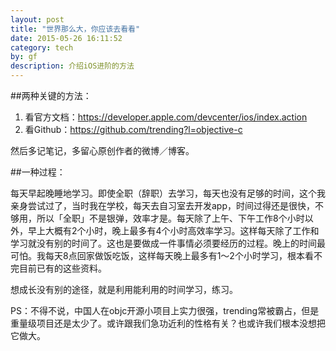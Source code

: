 ```yaml
---
layout: post
title: "世界那么大，你应该去看看"
date: 2015-05-26 16:11:52
category: tech
by: gf
description: 介绍iOS进阶的方法
---
```


##两种关键的方法：

1. 看官方文档：<https://developer.apple.com/devcenter/ios/index.action>
2. 看Github：<https://github.com/trending?l=objective-c>

然后多记笔记，多留心原创作者的微博／博客。

##一种过程：

每天早起晚睡地学习。即使全职（辞职）去学习，每天也没有足够的时间，这个我亲身尝试过了，当时我在学校，每天去自习室去开发app，时间过得还是很快，不够用，所以「全职」不是银弹，效率才是。每天除了上午、下午工作8个小时以外，早上大概有2个小时，晚上最多有4个小时高效率学习。这样每天除了工作和学习就没有别的时间了。这也是要做成一件事情必须要经历的过程。晚上的时间最可怕。我每天8点回家做饭吃饭，这样每天晚上最多有1～2个小时学习，根本看不完目前已有的这些资料。

想成长没有别的途径，就是利用能利用的时间学习，练习。

PS：不得不说，中国人在objc开源小项目上实力很强，trending常被霸占，但是重量级项目还是太少了。或许跟我们急功近利的性格有关？也或许我们根本没想把它做大。
